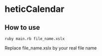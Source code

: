# heticCalendar

## How to use

``ruby main.rb file_name.xslx``

Replace file_name.xslx by your real file name
